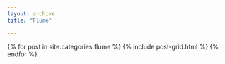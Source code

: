 ```yaml
---
layout: archive
title: "Flume"

---
```


<div class="tiles">
{% for post in site.categories.flume %}
	{% include post-grid.html %}
{% endfor %}
</div><!-- /.tiles -->
